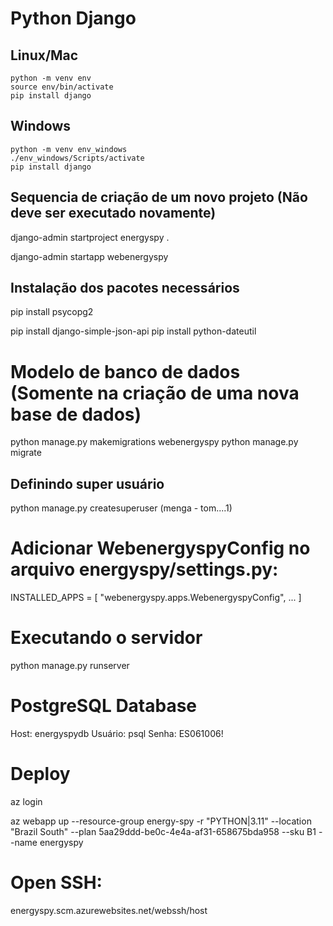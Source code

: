 # Python Django
## Linux/Mac
```
python -m venv env
source env/bin/activate
pip install django
```
## Windows
```
python -m venv env_windows
./env_windows/Scripts/activate
pip install django
```

## Sequencia de criação de um novo projeto (Não deve ser executado novamente)

django-admin startproject energyspy .

django-admin startapp webenergyspy

## Instalação dos pacotes necessários

pip install psycopg2

pip install django-simple-json-api
pip install python-dateutil

# Modelo de banco de dados (Somente na criação de uma nova base de dados)
python manage.py makemigrations webenergyspy
python manage.py migrate

## Definindo super usuário
python manage.py createsuperuser
(menga - tom....1)

# Adicionar WebenergyspyConfig no arquivo energyspy/settings.py:
INSTALLED_APPS = [
    "webenergyspy.apps.WebenergyspyConfig",
    ...
]

# Executando o servidor
python manage.py runserver


# PostgreSQL Database
Host: energyspydb
Usuário: psql
Senha: ES061006!


# Deploy
az login

az webapp up --resource-group energy-spy -r "PYTHON|3.11" --location "Brazil South" --plan 5aa29ddd-be0c-4e4a-af31-658675bda958 --sku B1 --name energyspy

# Open SSH:
energyspy.scm.azurewebsites.net/webssh/host

